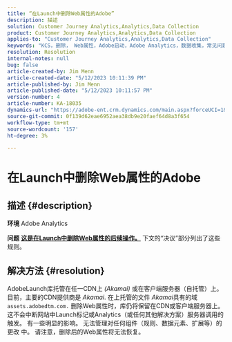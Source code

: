 ```yaml
---
title: “在Launch中删除Web属性的Adobe”
description: 描述
solution: Customer Journey Analytics,Analytics,Data Collection
product: Customer Journey Analytics,Analytics,Data Collection
applies-to: "Customer Journey Analytics,Analytics,Data Collection"
keywords: "KCS，删除， Web属性，Adobe启动，Adobe Analytics，数据收集，常见问题解答"
resolution: Resolution
internal-notes: null
bug: false
article-created-by: Jim Menn
article-created-date: "5/12/2023 10:11:39 PM"
article-published-by: Jim Menn
article-published-date: "5/12/2023 10:11:57 PM"
version-number: 4
article-number: KA-18035
dynamics-url: "https://adobe-ent.crm.dynamics.com/main.aspx?forceUCI=1&pagetype=entityrecord&etn=knowledgearticle&id=7a507ef6-11f1-ed11-8849-6045bd006295"
source-git-commit: 0f139d62eae6952aea38db9e20faef64d8a3f654
workflow-type: tm+mt
source-wordcount: '157'
ht-degree: 3%

---
```


# 在Launch中删除Web属性的Adobe

## 描述 {#description}


<b>环境</b>
Adobe Analytics

<b>问题</b>
<u><b>这是在Launch中删除Web属性的后续操作。</b></u>
下文的“决议”部分列出了这些规则。


## 解决方法 {#resolution}


AdobeLaunch库托管在任一CDN上 *(Akamai)* 或在客户端服务器（自托管）上。
目前，主要的CDN提供商是 *Akamai*.
在上托管的文件 *Akamai*&#x200B;具有的域 `assets.adobedtm.com.` 删除Web属性时，库仍将保留在CDN或客户端服务器上。
这不会中断网站中Launch标记或Analytics（或任何其他解决方案）服务器调用的触发。
有一些明显的影响。
无法管理对任何组件（规则、数据元素、扩展等）的更改 中。
请注意，删除后的Web属性将无法恢复。
